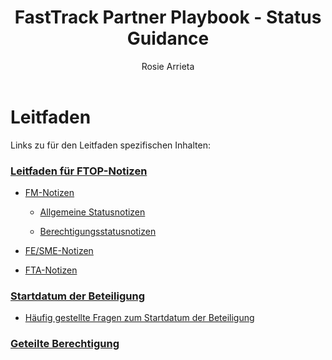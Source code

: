 ﻿---  
# required metadata  
title: FastTrack Partner Playbook - Status Guidance 
description: FastTrack Partner Playbook - General Guidance 
author: Rosie Arrieta
ms.author: v-cekenn
manager: pagrim
ms.date: 01/06/2020  
ms.topic: partner-playbook  
ms.prod: non-product-specific
ms.custom: partner-playbook  
ft.audience: partner
ft.owner: pagrim
---  

# Leitfaden

Links zu für den Leitfaden spezifischen Inhalten:

### [Leitfaden für FTOP-Notizen](guidance-ftop-notes-guidance-partner-de.md)

 -  [FM-Notizen](guidance-fm-notes-partner-de.md)

    - [Allgemeine Statusnotizen](guidance-fm-overall-status-notes-partner-de.md)

    - [Berechtigungsstatusnotizen](status-guidance-entitlement-status-notes-partner-de.md)

-  [FE/SME-Notizen](guidance-fe-sme-notes-partner-de.md)

-  [FTA-Notizen](guidance-fta-notes-partner-de.md)

### [Startdatum der Beteiligung](status-guidance-engagement-start-date-partner-de.md)

  - [Häufig gestellte Fragen zum Startdatum der Beteiligung](status-guidance-engagement-start-date-faq-partner-de.md)

### [Geteilte Berechtigung](status-guidance-split-entitlement-partner-de.md)
